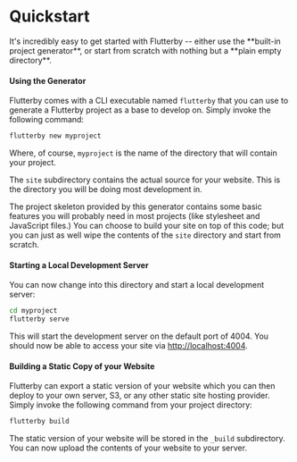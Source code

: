# Quickstart

<div markdown="1" class="intro">
It's incredibly easy to get started with Flutterby -- either use the **built-in project generator**, or start from scratch with nothing but a **plain empty directory**.
</div>


#### Using the Generator

Flutterby comes with a CLI executable named `flutterby` that you can use to generate a Flutterby project as a base to develop on. Simply invoke the following command:

~~~ bash
flutterby new myproject
~~~

Where, of course, `myproject` is the name of the directory that will contain your project.

The `site` subdirectory contains the actual source for your website. This is the directory you will be doing most development in.

The project skeleton provided by this generator contains some basic features you will probably need in most projects (like stylesheet and JavaScript files.) You can choose to build your site on top of this code; but you can just as well wipe the contents of the `site` directory and start from scratch.


#### Starting a Local Development Server

You can now change into this directory and start a local development server:

~~~ bash
cd myproject
flutterby serve
~~~

This will start the development server on the default port of 4004. You should now be able to access your site via [http://localhost:4004](http://localhost:4004).


#### Building a Static Copy of your Website

Flutterby can export a static version of your website which you can then deploy to your own server, S3, or any other static site hosting provider. Simply invoke the following command from your project directory:

~~~ bash
flutterby build
~~~

The static version of your website will be stored in the `_build` subdirectory. You can now upload the contents of your website to your server.
